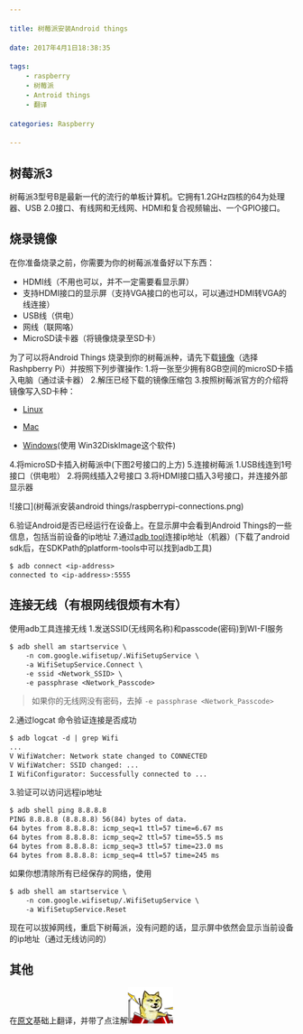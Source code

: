 ```yaml
---

title: 树莓派安装Android things

date: 2017年4月1日18:38:35

tags:
	- raspberry
	- 树莓派
    - Antroid things
    - 翻译

categories: Raspberry

---
```




## 树莓派3

树莓派3型号B是最新一代的流行的单板计算机。它拥有1.2GHz四核的64为处理器、USB 2.0接口、有线网和无线网、HDMI和复合视频输出、一个GPIO接口。

<!-- more -->

## 烧录镜像

在你准备烧录之前，你需要为你的树莓派准备好以下东西：
- HDMI线（不用也可以，并不一定需要看显示屏）
- 支持HDMI接口的显示屏（支持VGA接口的也可以，可以通过HDMI转VGA的线连接）
- USB线（供电）
- 网线（联网咯）
- MicroSD读卡器（将镜像烧录至SD卡）

为了可以将Android Things 烧录到你的树莓派种，请先下载[镜像](https://developer.android.com/things/preview/download.html "镜像下载地址")（选择Rashpberry Pi）并按照下列步骤操作:
1.将一张至少拥有8GB空间的microSD卡插入电脑（通过读卡器）
2.解压已经下载的镜像压缩包
3.按照树莓派官方的介绍将镜像写入SD卡种：

- [Linux](https://www.raspberrypi.org/documentation/installation/installing-images/linux.md )

- [Mac](https://www.raspberrypi.org/documentation/installation/installing-images/mac.md)

- [Windows](https://www.raspberrypi.org/documentation/installation/installing-images/windows.md)(使用 Win32DiskImage这个软件)

4.将microSD卡插入树莓派中(下图2号接口的上方)
5.连接树莓派
	1.USB线连到1号接口（供电啦）
	2.将网线插入2号接口
	3.将HDMI接口插入3号接口，并连接外部显示器

![接口](树莓派安装android things/raspberrypi-connections.png)

6.验证Android是否已经运行在设备上。在显示屏中会看到Android Things的一些信息，包括当前设备的ip地址
7.通过[adb tool](https://developer.android.com/studio/command-line/adb.html)连接ip地址（机器）(下载了android sdk后，在SDKPath的platform-tools中可以找到adb工具)
```
$ adb connect <ip-address>
connected to <ip-address>:5555
```

## 连接无线（有根网线很烦有木有）
使用adb工具连接无线
1.发送SSID(无线网名称)和passcode(密码)到WI-FI服务
```
$ adb shell am startservice \
    -n com.google.wifisetup/.WifiSetupService \
    -a WifiSetupService.Connect \
    -e ssid <Network_SSID> \
    -e passphrase <Network_Passcode>
```
> 如果你的无线网没有密码，去掉 `-e passphrase <Network_Passcode>`

2.通过logcat 命令验证连接是否成功
```
$ adb logcat -d | grep Wifi
...
V WifiWatcher: Network state changed to CONNECTED
V WifiWatcher: SSID changed: ...
I WifiConfigurator: Successfully connected to ...
```
3.验证可以访问远程ip地址
```
$ adb shell ping 8.8.8.8
PING 8.8.8.8 (8.8.8.8) 56(84) bytes of data.
64 bytes from 8.8.8.8: icmp_seq=1 ttl=57 time=6.67 ms
64 bytes from 8.8.8.8: icmp_seq=2 ttl=57 time=55.5 ms
64 bytes from 8.8.8.8: icmp_seq=3 ttl=57 time=23.0 ms
64 bytes from 8.8.8.8: icmp_seq=4 ttl=57 time=245 ms
```

如果你想清除所有已经保存的网络，使用
```
$ adb shell am startservice \
    -n com.google.wifisetup/.WifiSetupService \
    -a WifiSetupService.Reset
```

现在可以拔掉网线，重启下树莓派，没有问题的话，显示屏中依然会显示当前设备的ip地址（通过无线访问的）


## 其他
在[原文](https://developer.android.com/things/hardware/raspberrypi.html)基础上翻译，并带了点注解![dog](common/dog.gif)










